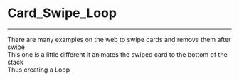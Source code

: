 <h1>Card_Swipe_Loop</h1>
<hr/>
<div>There are many examples on the web to swipe cards and remove them after swipe</div>
<div>This one is a little different it animates the swiped card to the bottom of the stack</div>
<div>Thus creating a Loop</div>
